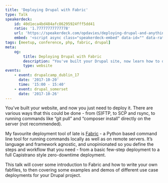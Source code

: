 ```yaml
---
title: 'Deploying Drupal with Fabric'
type: Talk
speakerdeck:
    id: 40d1eca4bd484afc86295924fff5dd41
    ratio: '1.77777777777778'
    url: 'https://speakerdeck.com/opdavies/deploying-drupal-and-anything-else-with-fabric'
    embed: '<script async class="speakerdeck-embed" data-id="" data-ratio="" src="//speakerdeck.com/assets/embed.js"></script>'
tags: [meetup, conference, php, fabric, drupal]
meta:
    og:
        title: Deploying Drupal with Fabric
        description: "You've built your Drupal site, now learn how to deploy it with Fabric."
        type: website
events:
    - event: drupalcamp_dublin_17
      date: '2017-10-20'
      time: '15:00 - 15:40'
    - event: drupal_somerset
      date: '2017-10-26'
---
```

You’ve built your website, and now you just need to deploy it. There are various ways that this could be done - from (S)FTP, to SCP and rsync, to running commands like “git pull” and “composer install” directly on the server (not recommended).

My favourite deployment tool of late is [Fabric][1] - a Python based command line tool for running commands locally as well as on remote servers. It’s language and framework agnostic, and unopinionated so you define the steps and workflow that you need - from a basic few-step deployment to a full Capistrano style zero-downtime deployment.

This talk will cover some introduction to Fabric and how to write your own fabfiles, to then covering some examples and demos of different use case deployments for your Drupal project.

[1]: http://www.fabfile.org
